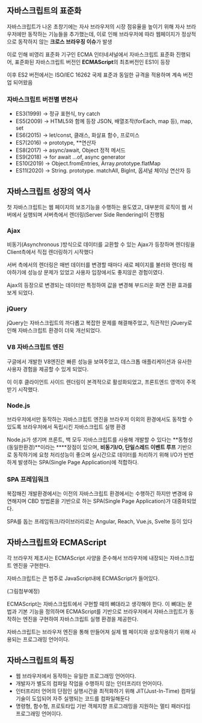 ## 자바스크립트의 표준화

자바스크립트가 나온 초창기에는 자사 브라우저의 시장 점유율을 높이기 위해  자사 브라우저에만 동작하는 기능들을 추가했는데, 이로 인해 브라우저에 따라 웹페이지가 정상적으로 동작하지 않는 **크로스 브라우징 이슈**가 발생

이로 인해 비영리 표준화 기구인 ECMA 인터네셔널에서 자바스크립트 표준화 진행되어, 표준화된 자바스크립트 버전인 **ECMAScript**의 최초버전인 ES1이 등장

이후 ES2 버전에서는 ISO/IEC 16262 국제 표준과 동일한 규격을 적용하며 계속 버전업 되어왔음

### 자바스크립트 버전별 변천사

- ES3(1999) → 정규 표현식, try catch
- ES5(2009) → HTML5와 함께 등장 JSON, 배열조작(forEach, map 등), map, set
- ES6(2015) → let/const, 클래스, 화살표 함수, 프로미스
- ES7(2016) → prototype, **연산자
- ES8(2017) → async/await, Object 정적 메서드
- ES9(2018) → for await …of, async generator
- ES10(2019) → Object.fromEntries, Array.prototype.flatMap
- ES11(2020) → String. prototype. matchAll, BigInt, 옵셔널 체이닝 연산자 등

## 자바스크립트 성장의 역사

첫 자바스크립트는 웹 페이지의 보조기능을 수행하는 용도였고, 대부분의 로직이 웹 서버에서 실행되며 서버측에서 렌더링(Server Side Rendering)이 진행됨

### Ajax

비동기(Asynchronous )방식으로 데이터를 교환할 수 있는 Ajax가 등장하며 렌더링을 Client측에서 직접 렌더링하기 시작했다

서버 측에서의 렌더링은 매번 데이터를 변경할 때마다 새로 페이지를 불러와 렌더링 해야하기에 성능상 문제가 있었고 사용자 입장에서도 좋지않은 경험이였다.

Ajax의 등장으로 변경되는 데이터만 특정하여 값을 변경해 부드러운 화면 전환 효과를 보게 되었다.

### jQuery

jQuery는 자바스크립트의 까다롭고 복잡한 문제를 해결해주었고, 직관적인 jQuery로 인해 자바스크립트 환경이 더욱 개선되었다.

### V8 자바스크립트 엔진

구글에서 개발한 V8엔진은 빠른 성능을 보여주었고, 데스크톱 애플리케이션과 유사한 사용자 경험을 제공할 수 있게 되었다.

이 이후 클라이언트 사이드 렌더링이 본격적으로 활성화되었고, 프론트엔드 영역이 주목받기 시작했다.

### Node.js

브라우저에서만 동작하는 자바스크립트 엔진을 브라우저 이외의 환경에서도 동작할 수 있도록 브라우저에서 독립시킨 자바스크립트 실행 환경

Node.js가 생기며 프론트, 백 모두 자바스크립트를 사용해 개발할 수 있다는 **동형성(동일한환경)**이라는 ****장점이 있으며, **비동기I/O, 단일스레드 이벤트 루프** 기반으로 동작하기에 요청 처리성능이 좋으며 실시간으로 데이터를 처리하기 위해 I/O가 빈번하게 발생하는 SPA(Single Page Application)에 적합하다.

### SPA 프레임워크

복잡해진 개발환경에서는 이전의 자바스크립트 환경에서는  수행하긴 하지만 변경에 유연해지며 CBD  방법론을 기반으로 하는 SPA(Single Page Application)가 대중화되었다.

SPA를 돕는 프레임워크/라이브러리로는 Angular, Reach, Vue.js, Svelte 등이 있다

## 자바스크립트와 ECMAScript

각 브라우저 제조사는 ECMAScript 사양을 준수해서 브라우저에 내장되는 자바스크립트 엔진을 구현한다.

자바스크립트는 큰 범주로 JavaScript내에 ECMAScript가 들어있다.

(그림첨부예정)

ECMAScript는 자바스크립트에서 구현할 때의 뼈대라고 생각해야 한다. 이 뼈대는 문법과 기본 기능을 정의하며 ECMAScript를 기반으로 브라우저에서 자바스크립트가 동작하는 엔진을 구현하여 자바스크립트 실행 환경을 제공한다.

자바스크립트는 브라우저 엔진을 통해 만들어져 실제 웹 페이지와 상호작용하기 위해 사용되는 프로그래밍 언어이다.

## 자바스크립트의 특징

- 웹 브라우저에서 동작하는 유일한 프로그래밍 언어이다.
- 개발자가 별도의 컴파일 작업을 수행하지 않는 인터프리터 언어이다.
- 인터프리터 언어의 단점인 실행시간을 최적화하기 위해
JIT(Just-In-Time) 컴파일 기술이 도입되어 자주 실행되는 코드를 컴파일해둔다
- 명령형, 함수형, 프로토타입 기반 객체지향 프로그래밍을 지원하는 멀티 패러다임 프로그래밍 언어이다.

